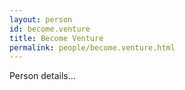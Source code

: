 ```yaml
---
layout: person
id: become.venture
title: Become Venture
permalink: people/become.venture.html
---
```


Person details...